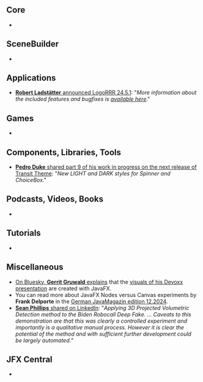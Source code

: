 ## Core

* 

## SceneBuilder

* 

## Applications

* [**Robert Ladstätter** announced LogoRRR 24.5.1](https://graz.social/@rladstaetter/113380976846373387): "_More information about the included features and bugfixes is [available here](https://github.com/rladstaetter/LogoRRR/releases/tag/24.5.1)_."

## Games

* 

## Components, Libraries, Tools

* [**Pedro Duke** shared part 9 of his work in progress on the next release of Transit Theme](https://x.com/P_Duke/status/1850541268331360395): "_New LIGHT and DARK styles for Spinner and ChoiceBox_."

## Podcasts, Videos, Books

*

## Tutorials

*

## Miscellaneous

* [On Bluesky, **Gerrit Gruwald** explains](https://bsky.app/profile/hansolo.bsky.social/post/3l6c24vt4222g) that the [visuals of his Devoxx presentation](https://www.youtube.com/watch?v=Jh79ojcror0) are created with JavaFX.
* You can read more about JavaFX Nodes versus Canvas experiments by **Frank Delporte** in the [German JavaMagazin edition 12.2024](https://entwickler.de/java/javafx-nodes-versus-canvas).
* [**Sean Phillips** shared on LinkedIn](https://www.linkedin.com/posts/seanmiphillips_projected-volumetric-detection-method-applied-activity-7256695177157689345-2Okp/): "_Applying 3D Projected Volumetric Detection method to the Biden Robocall Deep Fake. ... Caveats to this demonstration are that this was clearly a controlled experiment and importantly is a qualitative manual process. However it is clear the potential of the method and with sufficient further development could be largely automated._"

## JFX Central

* 

